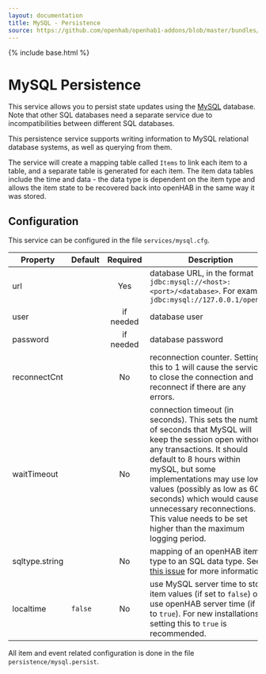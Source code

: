 ```yaml
---
layout: documentation
title: MySQL - Persistence
source: https://github.com/openhab/openhab1-addons/blob/master/bundles/persistence/org.openhab.persistence.mysql/README.md
---
```


<!-- Attention authors: Do not edit directly. Please add your changes to the appropriate source repository -->

{% include base.html %}

# MySQL Persistence

This service allows you to persist state updates using the [MySQL](https://www.mysql.com/) database. Note that other SQL databases need a separate service due to incompatibilities between different SQL databases.

This persistence service supports writing information to MySQL relational database systems, as well as querying from them.

The service will create a mapping table called `Items` to link each item to a table, and a separate table is generated for each item. The item data tables include the time and data - the data type is dependent on the item type and allows the item state to be recovered back into openHAB in the same way it was stored.

## Configuration

This service can be configured in the file `services/mysql.cfg`.

| Property | Default | Required | Description |
|----------|---------|:--------:|-------------|
| url      |         |   Yes    | database URL, in the format `jdbc:mysql://<host>:<port>/<database>`.  For example, `jdbc:mysql://127.0.0.1/openhab` |
| user     |         | if needed | database user |
| password |         | if needed | database password |
| reconnectCnt |     |   No      | reconnection counter. Setting this to 1 will cause the service to close the connection and reconnect if there are any errors. |
| waitTimeout |      |   No      | connection timeout (in seconds). This sets the number of seconds that MySQL will keep the session open without any transactions. It should default to 8 hours within mySQL, but some implementations may use lower values (possibly as low as 60 seconds) which would cause unnecessary reconnections. This value needs to be set higher than the maximum logging period. |
| sqltype.string |   |   No      | mapping of an openHAB item type to an SQL data type.  See [this issue](https://github.com/openhab/openhab1-addons/issues/710) for more information. |
| localtime | `false` |  No      | use MySQL server time to store item values (if set to `false`) or use openHAB server time (if set to `true`). For new installations, setting this to `true` is recommended. |

All item and event related configuration is done in the file `persistence/mysql.persist`.
